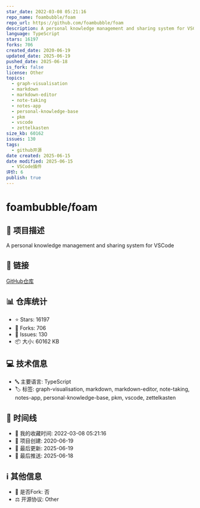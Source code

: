 ```yaml
---
star_date: 2022-03-08 05:21:16
repo_name: foambubble/foam
repo_url: https://github.com/foambubble/foam
description: A personal knowledge management and sharing system for VSCode
language: TypeScript
stars: 16197
forks: 706
created_date: 2020-06-19
updated_date: 2025-06-19
pushed_date: 2025-06-18
is_fork: false
license: Other
topics:
  - graph-visualisation
  - markdown
  - markdown-editor
  - note-taking
  - notes-app
  - personal-knowledge-base
  - pkm
  - vscode
  - zettelkasten
size_kb: 60162
issues: 130
tags:
  - github开源
date created: 2025-06-15
date modified: 2025-06-15
  - VSCode插件
评价: 6
publish: true
---
```



# foambubble/foam

## 📝 项目描述

A personal knowledge management and sharing system for VSCode

## 🔗 链接

[GitHub仓库](https://github.com/foambubble/foam)

## 📊 仓库统计

- ⭐ Stars: 16197
- 🍴 Forks: 706
- 🐛 Issues: 130
- 📦 大小: 60162 KB

## 💻 技术信息

- 🔤 主要语言: TypeScript
- 🏷️ 标签: graph-visualisation, markdown, markdown-editor, note-taking, notes-app, personal-knowledge-base, pkm, vscode, zettelkasten

## 📅 时间线

- 🌟 我的收藏时间: 2022-03-08 05:21:16
- 🎂 项目创建: 2020-06-19
- 🔄 最后更新: 2025-06-19
- 🚀 最后推送: 2025-06-18

## ℹ️ 其他信息

- 🔀 是否Fork: 否
- ⚖️ 开源协议: Other
